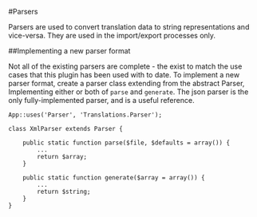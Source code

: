 #Parsers

Parsers are used to convert translation data to string representations and vice-versa. They are used
in the import/export processes only.

##Implementing a new parser format

Not all of the existing parsers are complete - the exist to match the use cases that this plugin
has been used with to date. To implement a new parser format, create a parser class extending
from the abstract Parser, Implementing either or both of `parse` and `generate`. The json parser
is the only fully-implemented parser, and is a useful reference.

	App::uses('Parser', 'Translations.Parser');

	class XmlParser extends Parser {

		public static function parse($file, $defaults = array()) {
			...
			return $array;
		}

		public static function generate($array = array()) {
			...
			return $string;
		}
	}


